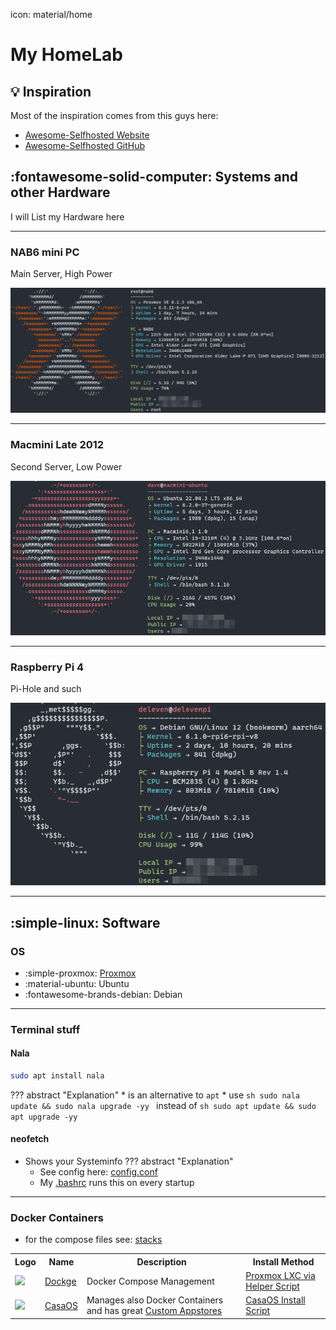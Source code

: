 icon: material/home
# My HomeLab
  
## :bulb: Inspiration
Most of the inspiration comes from this guys here:  

  - [Awesome-Selfhosted Website](https://awesome-selfhosted.net/)  
  - [Awesome-Selfhosted GitHub](https://github.com/sindresorhus/awesome)  

## :fontawesome-solid-computer: Systems and other Hardware
I will List my Hardware here

-------------------------------------------------------------------------------------------------------------------------------------------------------------------

### NAB6 mini PC 

Main Server, High Power
  
![NAB6](images/screengrabs/NAB6_neofetch.png)


-------------------------------------------------------------------------------------------------------------------------------------------------------------------


### Macmini Late 2012 

Second Server, Low Power

![MacMini](images/screengrabs/MacMini_neofetch.png)

-------------------------------------------------------------------------------------------------------------------------------------------------------------------

### Raspberry Pi 4 

Pi-Hole and such

![DelevenPi](images/screengrabs/delevenpi_neofetch.png)

-------------------------------------------------------------------------------------------------------------------------------------------------------------------

## :simple-linux: Software

### OS
* :simple-proxmox: [Proxmox](Proxmox/proxmox.md)
* :material-ubuntu: Ubuntu
* :fontawesome-brands-debian: Debian

---

### Terminal stuff
#### Nala 
```sh
sudo apt install nala
```
??? abstract "Explanation"
    * is an alternative to `apt`
    * use 
    ```sh
    sudo nala update && sudo nala upgrade -yy
    ```
    instead of 
    ```sh
    sudo apt update && sudo apt upgrade -yy
    ```
#### neofetch
  * Shows your Systeminfo
??? abstract "Explanation"
    * See config here: [config.conf](https://github.com/GSB-Deleven/HomeLab/blob/429b4a9c5fb366ef10b661b865fa99e16d729e4f/Terminal%20configs/neofetch/config.conf)
    * My [.bashrc](https://github.com/GSB-Deleven/HomeLab/blob/429b4a9c5fb366ef10b661b865fa99e16d729e4f/Terminal%20configs/.bashrc)  runs this on every startup
---

### Docker Containers
* for the compose files see: [stacks](https://github.com/GSB-Deleven/HomeLab/tree/429b4a9c5fb366ef10b661b865fa99e16d729e4f/stacks)
<table>
    <tr>
        <th>Logo</th>
        <th>Name</th>
        <th>Description</th>
        <th>Install Method</th>
    </tr>
    <tr>
        <td><img width="32" src="https://raw.githubusercontent.com/louislam/dockge/master/frontend/public/icon.svg" target="_blank"></td>
        <td><a href="https://github.com/louislam/dockge" target="_blank">Dockge</a></td>
        <td>Docker Compose Management</td>
        <td><a href="https://tteck.github.io/Proxmox/" target="_blank">Proxmox LXC via Helper Script</a></td>
    </tr>
    <tr>
        <td><img width="32" src="https://wiki.casaos.io/_assets/casaos-no-text.svg" target="_blank"></td>
        <td><a href="https://casaos.io/" target="_blank">CasaOS</a></td>
        <td>Manages also Docker Containers and has great <a href="https://awesome.casaos.io/content/3rd-party-app-stores/list.html" target="_blank">Custom Appstores</a></td>
        <td><a href="https://casaos.io/" target="_blank">CasaOS Install Script</a></td>
    </tr>
